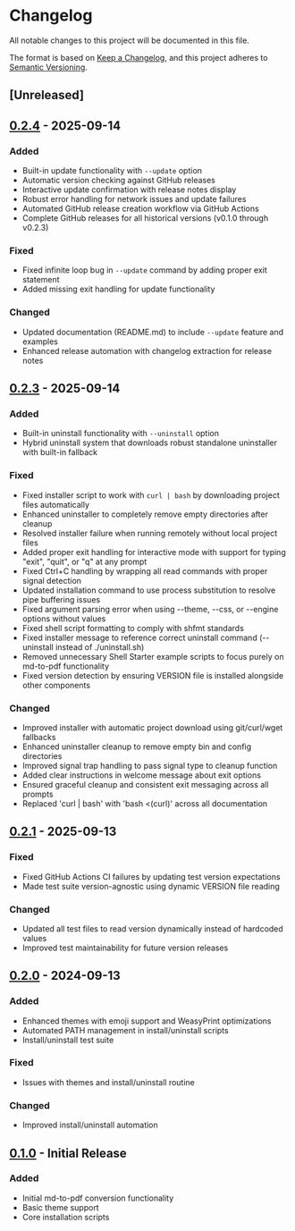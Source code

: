 # Changelog

All notable changes to this project will be documented in this file.

The format is based on [Keep a Changelog](https://keepachangelog.com/en/1.0.0/),
and this project adheres to [Semantic Versioning](https://semver.org/spec/v2.0.0.html).

## [Unreleased]

## [0.2.4] - 2025-09-14

### Added
- Built-in update functionality with `--update` option
- Automatic version checking against GitHub releases
- Interactive update confirmation with release notes display
- Robust error handling for network issues and update failures
- Automated GitHub release creation workflow via GitHub Actions
- Complete GitHub releases for all historical versions (v0.1.0 through v0.2.3)

### Fixed
- Fixed infinite loop bug in `--update` command by adding proper exit statement
- Added missing exit handling for update functionality

### Changed
- Updated documentation (README.md) to include `--update` feature and examples
- Enhanced release automation with changelog extraction for release notes

## [0.2.3] - 2025-09-14

### Added
- Built-in uninstall functionality with `--uninstall` option
- Hybrid uninstall system that downloads robust standalone uninstaller with built-in fallback

### Fixed
- Fixed installer script to work with `curl | bash` by downloading project files automatically
- Enhanced uninstaller to completely remove empty directories after cleanup
- Resolved installer failure when running remotely without local project files
- Added proper exit handling for interactive mode with support for typing "exit", "quit", or "q" at any prompt
- Fixed Ctrl+C handling by wrapping all read commands with proper signal detection
- Updated installation command to use process substitution to resolve pipe buffering issues
- Fixed argument parsing error when using --theme, --css, or --engine options without values
- Fixed shell script formatting to comply with shfmt standards
- Fixed installer message to reference correct uninstall command (--uninstall instead of ./uninstall.sh)
- Removed unnecessary Shell Starter example scripts to focus purely on md-to-pdf functionality
- Fixed version detection by ensuring VERSION file is installed alongside other components

### Changed
- Improved installer with automatic project download using git/curl/wget fallbacks
- Enhanced uninstaller cleanup to remove empty bin and config directories
- Improved signal trap handling to pass signal type to cleanup function
- Added clear instructions in welcome message about exit options
- Ensured graceful cleanup and consistent exit messaging across all prompts
- Replaced 'curl | bash' with 'bash <(curl)' across all documentation

## [0.2.1] - 2025-09-13

### Fixed
- Fixed GitHub Actions CI failures by updating test version expectations
- Made test suite version-agnostic using dynamic VERSION file reading

### Changed
- Updated all test files to read version dynamically instead of hardcoded values
- Improved test maintainability for future version releases

## [0.2.0] - 2024-09-13

### Added
- Enhanced themes with emoji support and WeasyPrint optimizations
- Automated PATH management in install/uninstall scripts
- Install/uninstall test suite

### Fixed
- Issues with themes and install/uninstall routine

### Changed
- Improved install/uninstall automation

## [0.1.0] - Initial Release

### Added
- Initial md-to-pdf conversion functionality
- Basic theme support
- Core installation scripts

[0.2.4]: https://github.com/jeromecoloma/md-to-pdf/compare/v0.2.3...v0.2.4
[0.2.3]: https://github.com/jeromecoloma/md-to-pdf/compare/v0.2.2...v0.2.3
[0.2.2]: https://github.com/jeromecoloma/md-to-pdf/compare/v0.2.1...v0.2.2
[0.2.1]: https://github.com/jeromecoloma/md-to-pdf/compare/v0.2.0...v0.2.1
[0.2.0]: https://github.com/jeromecoloma/md-to-pdf/compare/v0.1.0...v0.2.0
[0.1.0]: https://github.com/jeromecoloma/md-to-pdf/releases/tag/v0.1.0